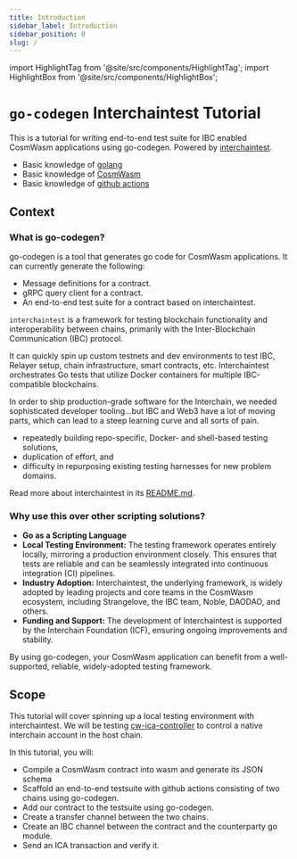 ```yaml
---
title: Introduction
sidebar_label: Introduction
sidebar_position: 0
slug: /
---
```


import HighlightTag from '@site/src/components/HighlightTag';
import HighlightBox from '@site/src/components/HighlightBox';

# `go-codegen` Interchaintest Tutorial

<HighlightTag type="tutorial"/><HighlightTag type="guided-coding"/><HighlightTag type="cosmwasm"/><HighlightTag type="developer"/><HighlightTag type="ibc-go"/><HighlightTag type="advanced"/>

This is a tutorial for writing end-to-end test suite for IBC enabled CosmWasm applications using go-codegen.
Powered by [interchaintest](https://github.com/strangelove-ventures/interchaintest).

<HighlightBox type="prerequisite" title="Prerequisites">

- Basic knowledge of [golang](https://go.dev/)
- Basic knowledge of [CosmWasm](https://cosmwasm.com/)
- Basic knowledge of [github actions](https://github.com/features/actions)

</HighlightBox>

## Context

### What is go-codegen?

go-codegen is a tool that generates go code for CosmWasm applications. It can currently generate the following:

- Message definitions for a contract.
- gRPC query client for a contract.
- An end-to-end test suite for a contract based on interchaintest.

<HighlightBox type="info" title="What is interchaintest?">

`interchaintest` is a framework for testing blockchain functionality and interoperability between chains, primarily with the Inter-Blockchain Communication (IBC) protocol.

It can quickly spin up custom testnets and dev environments to test IBC, Relayer setup, chain infrastructure, smart contracts, etc. Interchaintest orchestrates Go tests that utilize Docker containers for multiple IBC-compatible blockchains.

In order to ship production-grade software for the Interchain, we needed sophisticated developer tooling...but IBC and Web3 have a lot of moving parts, which can lead to a steep learning curve and all sorts of pain.

- repeatedly building repo-specific, Docker- and shell-based testing solutions,
- duplication of effort, and
- difficulty in repurposing existing testing harnesses for new problem domains.

Read more about interchaintest in its [README.md](https://github.com/strangelove-ventures/interchaintest/blob/main/README.md).

</HighlightBox>

### Why use this over other scripting solutions?

- **Go as a Scripting Language**
- **Local Testing Environment:** The testing framework operates entirely locally, mirroring a production environment closely. This ensures that tests are reliable and can be seamlessly integrated into continuous integration (CI) pipelines.
- **Industry Adoption:** Interchaintest, the underlying framework, is widely adopted by leading projects and core teams in the CosmWasm ecosystem, including Strangelove, the IBC team, Noble, DAODAO, and others.
- **Funding and Support:** The development of Interchaintest is supported by the Interchain Foundation (ICF), ensuring ongoing improvements and stability.

By using go-codegen, your CosmWasm application can benefit from a well-supported, reliable, widely-adopted testing framework.

## Scope

This tutorial will cover spinning up a local testing environment with interchaintest. We will be testing [cw-ica-controller](https://github.com/srdtrk/cw-ica-controller) to control a native interchain account in the host chain.

<HighlightBox type="learning" title="Learning Goals">

In this tutorial, you will:

- Compile a CosmWasm contract into wasm and generate its JSON schema
- Scaffold an end-to-end testsuite with github actions consisting of two chains using go-codegen.
- Add our contract to the testsuite using go-codegen.
- Create a transfer channel between the two chains.
- Create an IBC channel between the contract and the counterparty go module.
- Send an ICA transaction and verify it.

</HighlightBox>
